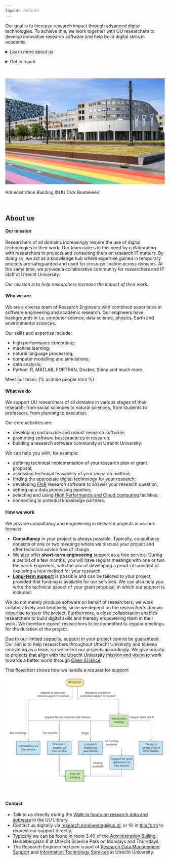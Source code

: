 ```yaml
---
layout: default
---
```



Our goal is to increase research impact through advanced digital technologies. To achieve this, we work together with UU researchers to develop innovative research software and help build digital skills in academia.

<p><details><summary>Learn more about us</summary><br/>
<ul>
<li><a href="#our-mission">Our mission</a></li>
<li><a href="#who-we-are">Who we are</a></li>
<li><a href="#what-we-do">What we do</a></li>
<li><a href="#how-we-work">How we work</a></li>
</ul>
</details>
</p>

<p><details><summary>Get in touch</summary><br/>
<ul>
<li><a href="https://fd21.formdesk.com/universiteitutrecht/re_request">Request our support</a></li>
<li><a href="https://github.com/orgs/UtrechtUniversity/teams/research-engineering">Find us on GitHub</a></li>
<li><a href="#contact">Contact us</a></li>
</ul>
</details>
</p>

<br/>
<p align="center">
  <img src="assets/images/bestuursgebouw.jpg"/>
  <figcaption>Administration Building &copy;UU Dick Boetekees</figcaption>
</p>
<br/>

## About us

#### Our mission
Researchers of all domains increasingly require the use of digital technologies in their work. Our team caters to this need by collaborating with researchers in projects and consulting them on research IT matters. By doing so, we act as a knowledge hub where expertise gained in temporary projects are safeguarded and used for cross-pollination across domains. At the same time, we provide a collaborative community for researchers and IT staff at Utrecht University. 

*Our mission is to help researchers increase the impact of their work.*


#### Who we are
We are a diverse team of Research Engineers with combined experience in software engineering and academic research. Our engineers have backgrounds in i.a. computer science, data science, physics, Earth and environmental sciences. 

Our skills and expertise include:
  - high performance computing;
  - machine learning;
  - natural language processing;
  - computer modelling and simulations;
  - data analysis;
  - Python, R, MATLAB, FORTRAN, Docker, Shiny and much more.

Meet our team:
{% include people.html %}

#### What we do
We support UU researchers of all domains in various stages of their research; from social sciences to natural sciences, from students to professors, from planning to execution.

Our core activities are:
- developing sustainable and robust research software;
- promoting software best practices in research;
- building a research software community at Utrecht University.

We can help you with, for example:
- defining technical implementation of your research plan or grant proposal;
- assessing technical feasability of your research method;
- finding the appropiate digital technology for your research;
- developing [FAIR](https://fair-software.nl/) research software to answer your research question;
- setting up a data processing pipeline;
- selecting and using [High Performance and Cloud computing](_pages/hpc/index.md) facilities;
- connecting to potential knowledge partners.

#### How we work
We provide consultancy and engineering in research projects in various formats:
- **Consultancy** in your project is always possible. Typically, consultancy consists of one or two meetings where we discuss your project and offer technical advice free of charge.
- We also offer **short-term engineering** support as a free service. During a period of a few months, you will have regular meetings with one or two Research Engineers, with the aim of developing a proof-of-concept or exploring a new method for your research.
- [**Long-term support**](_pages/long-term-support/index.md) is possible and can be tailored to your project, provided that funding is available for our services. We can also help you write the technical aspect of your grant proposal, in which our support is included.

We do not merely produce software on behalf of researchers; we work collaboratively and iteratively, since we depend on the researcher's domain expertise to steer the project. Furthermore, a close collaboration enables researchers to build digital skills and thereby empowering them in their work. We therefore expect researchers to be committed to regular meetings for the duration of the project.

Due to our limited capacity, support in your project cannot be guaranteed. Our aim is to help researchers throughout Utrecht University and to keep innovating as a team, so we select our projects accordingly. We give priority to projects that align with the Utrecht University [mission and vision](https://www.uu.nl/en/organisation/profile/mission-and-strategy) to work towards a better world through [Open Science](https://www.uu.nl/en/research/open-science).

This flowchart shows how we handle a request for support: 
<br/>
<p align="center">
  <img src="assets/images/request.svg"/>
</p>
<br/>


#### Contact
- Talk to us directly during the [Walk-in hours on research data and software](https://www.uu.nl/en/research/research-data-management/walk-in-hours-workshops/walk-in-hours-research-data-software) in the UU Library.
- Contact us digitally via research.engineering@uu.nl, or fill in [this form](https://fd21.formdesk.com/universiteitutrecht/re_request) to request our support directly.
- Typically we can be found in room 3.40 of the [Administration Builing](https://www.uu.nl/en/bestuursgebouw), Heidelberglaan 8 at Utrecht Science Park on Mondays and Thursdays.
- The Research Engineering team is part of [Research Data Management Support](https://www.uu.nl/en/research/research-data-management) and [Information Technology Services](https://www.uu.nl/en/organisation/information-and-technology-services-its) at Utrecht University. 
